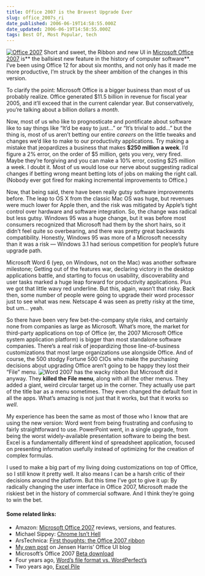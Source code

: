 ```yaml
---
title: Office 2007 is the Bravest Upgrade Ever
slug: office_2007s_ri
date_published: 2006-06-19T14:58:55.000Z
date_updated: 2006-06-19T14:58:55.000Z
tags: Best Of, Most Popular, tech
---
```


[![Office 2007](http://www.dashes.com/anil/images/office-2007.jpg)](http://www.amazon.com/exec/obidos/ASIN/B000HCVR30/2020-20) Short and sweet, the Ribbon and new UI in [Microsoft Office 2007](http://www.amazon.com/exec/obidos/ASIN/B000HCVR30/2020-20) is** the ballsiest new feature in the history of computer software**. I’ve been using Office 12 for about six months, and not only has it made me more productive, I’m struck by the sheer ambition of the changes in this version.

To clarify the point: Microsoft Office is a bigger business than most of us probably realize. Office generated $11.5 billion in revenue for fiscal year 2005, and it’ll exceed that in the current calendar year. But conservatively, you’re talking about a billion dollars a *month*.

Now, most of us who like to prognosticate and pontificate about software like to say things like “It’d be easy to just…” or “It’s trivial to add…” but the thing is, most of us aren’t betting our entire *careers* on the little tweaks and changes we’d like to make to our productivity applications. Try making a mistake that jeopardizes a business that makes **$250 million a week**. I’d figure a 2% error, on the order of $5 million, gets you very, very fired. Maybe they’re forgiving and you can make a 10% error, costing $25 million a week. I doubt it. Most of us would lose our nerve about suggesting radical changes if betting wrong meant betting lots of jobs on making the right call. (Nobody ever got fired for making incremental improvements to Office.)

Now, that being said, there have been really gutsy software improvements before. The leap to OS X from the classic Mac OS was huge, but revenues were much lower for Apple then, and the risk was mitigated by Apple’s tight control over hardware and software integration. So, the change was radical but less gutsy. Windows 95 was a huge change, but it was before most consumers recognized that Microsoft had them by the short hairs, so it didn’t feel quite so overbearing, and there was pretty great backwards compatibility. Honestly, Windows 95 was more of a Microsoft necessity than it was a risk — Windows 3.1 had serious competition for people’s future upgrade path.

Microsoft Word 6 (yep, on Windows, not on the Mac) was another software milestone; Getting out of the features war, declaring victory in the desktop applications battle, and starting to focus on usability, discoverability and user tasks marked a huge leap forward for productivity applications. Plus we got that little wavy red underline. But this, again, wasn’t that risky. Back then, some number of people were going to upgrade their word processor just to see what was new. Netscape 4 was seen as pretty risky at the time, but um… yeah.

So there have been very few bet-the-company style risks, and certainly none from companies as large as Microsoft. What’s more, the market for third-party applications on top of Office (er, the 2007 Microsoft Office system application platform) is bigger than most standalone software companies. There’s a real risk of jeopardizing those line-of-business customizations that most large organizations use alongside Office. And of course, the 500 stodgy Fortune 500 CIOs who make the purchasing decisions about upgrading Office aren’t going to be happy they lost their “File” menu.
![Word 2007 has the wacky ribbon](http://www.dashes.com/anil/images/word2007.png) But Microsoft did it anyway. They **killed the File menu**, along with all the other menus. They added a giant, weird circular target up in the corner. They actually use part of the title bar as a menu sometimes. They even changed the default font in all the apps. What’s amazing is not just that it works, but that it works so *well*.

My experience has been the same as most of those who I know that are using the new version: Word went from being frustrating and confusing to fairly straightforward to use. PowerPoint went, in a single upgrade, from being the worst widely-available presentation software to being the best. Excel is a fundamentally different kind of spreadsheet application, focused on presenting information usefully instead of optimizing for the creation of complex formulas.

I used to make a big part of my living doing customizations on top of Office, so I still know it pretty well. It also means I can be a harsh critic of their decisions around the platform. But this time I’ve got to give it up: By radically changing the user interface in Office 2007, Microsoft made the riskiest bet in the history of commercial software. And I think they’re going to win the bet.

#### Some related links:

- Amazon: [Microsoft Office 2007](http://www.amazon.com/exec/obidos/ASIN/B000HCVR30/2020-20) reviews, versions, and features.
- Michael Sippey: [Chrome Isn’t Hell](http://sippey.typepad.com/filtered/2006/06/chrome_isnt_hel.html)
- ArsTechnica: [First thoughts: the Office 2007 ribbon](http://arstechnica.com/journals/microsoft.ars/2006/6/18/4360)
- [My own post](http://www.dashes.com/anil/2006/06/14/the_best_micros) on Jensen Harris’ Office UI blog
- Microsoft’s Office 2007 [Beta download](http://www.microsoft.com/office/preview/beta/getthebeta.mspx)
- Four years ago, [Word’s file format vs. WordPerfect’s](http://www.dashes.com/anil/2002/03/06/word_vs_wordpe)
- Two years ago, [Excel Pile](http://www.dashes.com/anil/2004/04/22/excel_pile)
